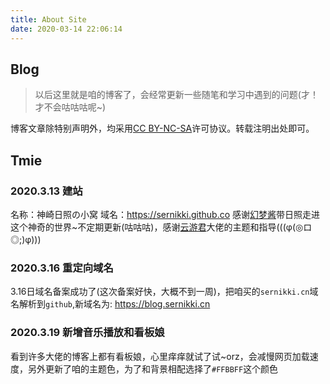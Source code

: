```yaml
---
title: About Site
date: 2020-03-14 22:06:14
---
```


## Blog

>以后这里就是咱的博客了，会经常更新一些随笔和学习中遇到的问题(才！才不会咕咕咕呢~)

博客文章除特别声明外，均采用[CC BY-NC-SA](https://creativecommons.org/licenses/by-nc-sa/4.0/deed.zh)许可协议。转载注明出处即可。

## Tmie

### 2020.3.13 建站

名称：神崎日照の小窝
域名：<https://sernikki.github.co>
感谢[幻梦酱](https://blog.badapple.pro)带日照走进这个神奇的世界~不定期更新(咕咕咕)，感谢[云游君](https://www.yunyoujun.cn)大佬的主题和指导(((φ(◎ロ◎;)φ)))

### 2020.3.16 重定向域名

3.16日域名备案成功了(这次备案好快，大概不到一周)，把咱买的`sernikki.cn`域名解析到`github`,新域名为: <https://blog.sernikki.cn>

### 2020.3.19 新增音乐播放和看板娘

看到许多大佬的博客上都有看板娘，心里痒痒就试了试~orz，会减慢网页加载速度，另外更新了咱的主题色，为了和背景相配选择了`#FFBBFF`这个颜色
